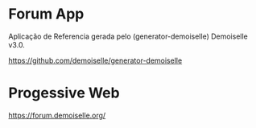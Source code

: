 # Forum App
Aplicação de Referencia gerada pelo (generator-demoiselle) Demoiselle v3.0.

https://github.com/demoiselle/generator-demoiselle

# Progessive Web

https://forum.demoiselle.org/

